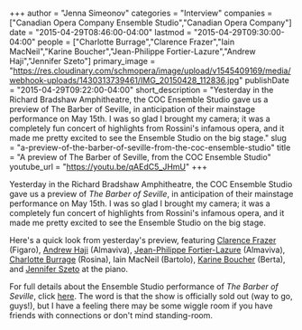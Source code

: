 +++
author = "Jenna Simeonov"
categories = "Interview"
companies = ["Canadian Opera Company Ensemble Studio","Canadian Opera Company"]
date = "2015-04-29T08:46:00-04:00"
lastmod = "2015-04-29T09:30:00-04:00"
people = ["Charlotte Burrage","Clarence Frazer","Iain MacNeil","Karine Boucher","Jean-Philippe Fortier-Lazure","Andrew Haji","Jennifer Szeto"]
primary_image = "https://res.cloudinary.com/schmopera/image/upload/v1545409169/media/webhook-uploads/1430313739461/IMG_20150428_112836.jpg"
publishDate = "2015-04-29T09:22:00-04:00"
short_description = "Yesterday in the Richard Bradshaw Amphitheatre, the COC Ensemble Studio gave us a preview of The Barber of Seville, in anticipation of their mainstage performance on May 15th. I was so glad I brought my camera; it was a completely fun concert of highlights from Rossini&#039;s infamous opera, and it made me pretty excited to see the Ensemble Studio on the big stage."
slug = "a-preview-of-the-barber-of-seville-from-the-coc-ensemble-studio"
title = "A preview of The Barber of Seville, from the COC Ensemble Studio"
youtube_url = "https://youtu.be/qAEdC5_JHmU"
+++

Yesterday in the Richard Bradshaw Amphitheatre, the COC Ensemble Studio gave us a preview of *The Barber of Seville*, in anticipation of their mainstage performance on May 15th. I was so glad I brought my camera; it was a completely fun concert of highlights from Rossini's infamous opera, and it made me pretty excited to see the Ensemble Studio on the big stage.

Here's a quick look from yesterday's preview, featuring [Clarence Frazer](https://twitter.com/clarencefrazer) (Figaro), [Andrew Haji](https://twitter.com/andrewhaji) (Almaviva), [Jean-Philippe Fortier-Lazure](https://twitter.com/jfortierlazure) (Almaviva), [Charlotte Burrage](https://twitter.com/burragec) (Rosina), Iain MacNeil (Bartolo), [Karine Boucher](https://twitter.com/BoucherKarine) (Berta), and [Jennifer Szeto](https://twitter.com/szetojenn) at the piano.

For full details about the Ensemble Studio performance of *The Barber of Seville*, click [here](http://www.coc.ca/PerformancesAndTickets/1415Season/BarberofSeville/EnsembleStudioPerformance.aspx). The word is that the show is officially sold out (way to go, guys!), but I have a feeling there may be some wiggle room if you have friends with connections or don't mind standing-room.
